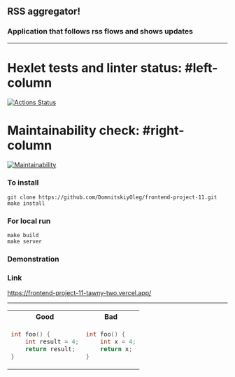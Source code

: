 ## RSS aggregator!
### Application that follows rss flows and shows updates
_________________________________________________________________________________________________________________________


# Hexlet tests and linter status: #left-column

[![Actions Status](https://github.com/DomnitskiyOleg/frontend-project-11/workflows/hexlet-check/badge.svg)](https://github.com/DomnitskiyOleg/frontend-project-11/actions)


# Maintainability check: #right-column

[![Maintainability](https://api.codeclimate.com/v1/badges/690fc1c357df35aa2489/maintainability)](https://codeclimate.com/github/DomnitskiyOleg/frontend-project-11/maintainability)

### To install 
```
git clone https://github.com/DomnitskiyOleg/frontend-project-11.git
make install
```
### For local run 
```
make build
make server
```
### Demonstration
### Link

https://frontend-project-11-tawny-two.vercel.app/
___________________________________________________________________________________________________________________________

<table>
<tr>
<th> Good </th>
<th> Bad </th>
</tr>
<tr>
<td>

```c++
int foo() {
    int result = 4;
    return result;
}
```

</td>
<td>

```c++
int foo() { 
    int x = 4;
    return x;
}
```

</td>
</tr>
</table>
